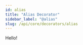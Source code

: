 ```yaml
---
id: alias
title: "Alias Decorator"
sidebar_label: "@alias"
slug: /api/core/decorators/alias
---
```


Hello!